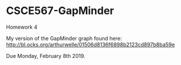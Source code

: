 # CSCE567-GapMinder
Homework 4

My version of the GapMinder graph found here:
http://bl.ocks.org/arthurwelle/01506d8136f6898b2123cd897b8ba59e

Due Monday, February 8th 2019. 
